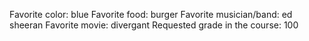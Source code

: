 Favorite color: blue 
Favorite food: burger
Favorite musician/band: ed sheeran 
Favorite movie: divergant
Requested grade in the course: 100 
